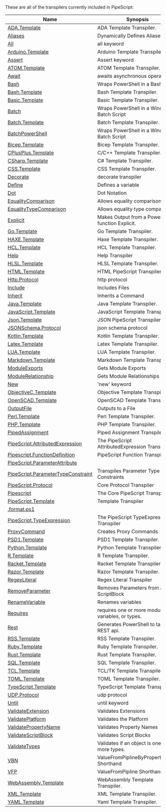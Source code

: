These are all of the transpilers currently included in PipeScript:



|Name                                                                                              |Synopsis                                          |
|--------------------------------------------------------------------------------------------------|--------------------------------------------------|
|[ADA.Template](Transpilers/Templates/ADA.Template.psx.ps1)                                        |ADA Template Transpiler.                          |
|[Aliases](Transpilers/Parameters/Aliases.psx.ps1)                                                 |Dynamically Defines Aliases                       |
|[All](Transpilers/Keywords/All.psx.ps1)                                                           |all keyword                                       |
|[Arduino.Template](Transpilers/Templates/Arduino.Template.psx.ps1)                                |Arduino Template Transpiler.                      |
|[Assert](Transpilers/Keywords/Assert.psx.ps1)                                                     |Assert keyword                                    |
|[ATOM.Template](Transpilers/Templates/ATOM.Template.psx.ps1)                                      |ATOM Template Transpiler.                         |
|[Await](Transpilers/Keywords/Await.psx.ps1)                                                       |awaits asynchronous operations                    |
|[Bash](Transpilers/Wrappers/Bash.psx.ps1)                                                         |Wraps PowerShell in a Bash Script                 |
|[Bash.Template](Transpilers/Templates/Bash.Template.psx.ps1)                                      |Bash Template Transpiler.                         |
|[Basic.Template](Transpilers/Templates/Basic.Template.psx.ps1)                                    |Basic Template Transpiler.                        |
|[Batch](Transpilers/Wrappers/Batch.psx.ps1)                                                       |Wraps PowerShell in a Windows Batch Script        |
|[Batch.Template](Transpilers/Templates/Batch.Template.psx.ps1)                                    |Batch Template Transpiler.                        |
|[BatchPowerShell](Transpilers/Wrappers/BatchPowerShell.psx.ps1)                                   |Wraps PowerShell in a Windows Batch Script        |
|[Bicep.Template](Transpilers/Templates/Bicep.Template.psx.ps1)                                    |Bicep Template Transpiler.                        |
|[CPlusPlus.Template](Transpilers/Templates/CPlusPlus.Template.psx.ps1)                            |C/C++ Template Transpiler.                        |
|[CSharp.Template](Transpilers/Templates/CSharp.Template.psx.ps1)                                  |C# Template Transpiler.                           |
|[CSS.Template](Transpilers/Templates/CSS.Template.psx.ps1)                                        |CSS Template Transpiler.                          |
|[Decorate](Transpilers/Decorate.psx.ps1)                                                          |decorate transpiler                               |
|[Define](Transpilers/Define.psx.ps1)                                                              |Defines a variable                                |
|[Dot](Transpilers/Syntax/Dot.psx.ps1)                                                             |Dot Notation                                      |
|[EqualityComparison](Transpilers/Syntax/EqualityComparison.psx.ps1)                               |Allows equality comparison.                       |
|[EqualityTypeComparison](Transpilers/Syntax/EqualityTypeComparison.psx.ps1)                       |Allows equality type comparison.                  |
|[Explicit](Transpilers/Explicit.psx.ps1)                                                          |Makes Output from a PowerShell function Explicit. |
|[Go.Template](Transpilers/Templates/Go.Template.psx.ps1)                                          |Go Template Transpiler.                           |
|[HAXE.Template](Transpilers/Templates/HAXE.Template.psx.ps1)                                      |Haxe Template Transpiler.                         |
|[HCL.Template](Transpilers/Templates/HCL.Template.psx.ps1)                                        |HCL Template Transpiler.                          |
|[Help](Transpilers/Help.psx.ps1)                                                                  |Help Transpiler                                   |
|[HLSL.Template](Transpilers/Templates/HLSL.Template.psx.ps1)                                      |HLSL Template Transpiler.                         |
|[HTML.Template](Transpilers/Templates/HTML.Template.psx.ps1)                                      |HTML PipeScript Transpiler.                       |
|[Http.Protocol](Transpilers/Protocols/Http.Protocol.psx.ps1)                                      |http protocol                                     |
|[Include](Transpilers/Include.psx.ps1)                                                            |Includes Files                                    |
|[Inherit](Transpilers/Inherit.psx.ps1)                                                            |Inherits a Command                                |
|[Java.Template](Transpilers/Templates/Java.Template.psx.ps1)                                      |Java Template Transpiler.                         |
|[JavaScript.Template](Transpilers/Templates/JavaScript.Template.psx.ps1)                          |JavaScript Template Transpiler.                   |
|[Json.Template](Transpilers/Templates/Json.Template.psx.ps1)                                      |JSON PipeScript Transpiler.                       |
|[JSONSchema.Protocol](Transpilers/Protocols/JSONSchema.Protocol.psx.ps1)                          |json schema protocol                              |
|[Kotlin.Template](Transpilers/Templates/Kotlin.Template.psx.ps1)                                  |Kotlin Template Transpiler.                       |
|[Latex.Template](Transpilers/Templates/Latex.Template.psx.ps1)                                    |Latex Template Transpiler.                        |
|[LUA.Template](Transpilers/Templates/LUA.Template.psx.ps1)                                        |LUA Template Transpiler.                          |
|[Markdown.Template](Transpilers/Templates/Markdown.Template.psx.ps1)                              |Markdown Template Transpiler.                     |
|[ModuleExports](Transpilers/Modules/ModuleExports.psx.ps1)                                        |Gets Module Exports                               |
|[ModuleRelationship](Transpilers/Modules/ModuleRelationship.psx.ps1)                              |Gets Module Relationships                         |
|[New](Transpilers/Keywords/New.psx.ps1)                                                           |'new' keyword                                     |
|[ObjectiveC.Template](Transpilers/Templates/ObjectiveC.Template.psx.ps1)                          |Objective Template Transpiler.                    |
|[OpenSCAD.Template](Transpilers/Templates/OpenSCAD.Template.psx.ps1)                              |OpenSCAD Template Transpiler.                     |
|[OutputFile](Transpilers/OutputFile.psx.ps1)                                                      |Outputs to a File                                 |
|[Perl.Template](Transpilers/Templates/Perl.Template.psx.ps1)                                      |Perl Template Transpiler.                         |
|[PHP.Template](Transpilers/Templates/PHP.Template.psx.ps1)                                        |PHP Template Transpiler.                          |
|[PipedAssignment](Transpilers/Syntax/PipedAssignment.psx.ps1)                                     |Piped Assignment Transpiler                       |
|[PipeScript.AttributedExpression](Transpilers/Core/PipeScript.AttributedExpression.psx.ps1)       |The PipeScript AttributedExpression Transpiler    |
|[Pipescript.FunctionDefinition](Transpilers/Core/Pipescript.FunctionDefinition.psx.ps1)           |PipeScript Function Transpiler                    |
|[PipeScript.ParameterAttribute](Transpilers/Core/PipeScript.ParameterAttribute.psx.ps1)           |
|[PipeScript.ParameterTypeConstraint](Transpilers/Core/PipeScript.ParameterTypeConstraint.psx.ps1) |Transpiles Parameter Type Constraints             |
|[PipeScript.Protocol](Transpilers/Core/PipeScript.Protocol.psx.ps1)                               |Core Protocol Transpiler                          |
|[Pipescript](Transpilers/Core/Pipescript.psx.ps1)                                                 |The Core PipeScript Transpiler                    |
|[PipeScript.Template](Transpilers/Core/PipeScript.Template.psx.ps1)                               |Template Transpiler                               |
|[.format.ps1](/home/runner/work/PipeScript/PipeScript/Formatting/PipeScript.Transpiler.format.ps1)|
|[PipeScript.TypeExpression](Transpilers/Core/PipeScript.TypeExpression.psx.ps1)                   |The PipeScript TypeExpression Transpiler          |
|[ProxyCommand](Transpilers/ProxyCommand.psx.ps1)                                                  |Creates Proxy Commands                            |
|[PSD1.Template](Transpilers/Templates/PSD1.Template.psx.ps1)                                      |PSD1 Template Transpiler.                         |
|[Python.Template](Transpilers/Templates/Python.Template.psx.ps1)                                  |Python Template Transpiler.                       |
|[R.Template](Transpilers/Templates/R.Template.psx.ps1)                                            |R Template Transpiler.                            |
|[Racket.Template](Transpilers/Templates/Racket.Template.psx.ps1)                                  |Racket Template Transpiler.                       |
|[Razor.Template](Transpilers/Templates/Razor.Template.psx.ps1)                                    |Razor Template Transpiler.                        |
|[RegexLiteral](Transpilers/Syntax/RegexLiteral.psx.ps1)                                           |Regex Literal Transpiler                          |
|[RemoveParameter](Transpilers/Parameters/RemoveParameter.psx.ps1)                                 |Removes Parameters from a ScriptBlock             |
|[RenameVariable](Transpilers/RenameVariable.psx.ps1)                                              |Renames variables                                 |
|[Requires](Transpilers/Keywords/Requires.psx.ps1)                                                 |requires one or more modules, variables, or types.|
|[Rest](Transpilers/Rest.psx.ps1)                                                                  |Generates PowerShell to talk to a REST api.       |
|[RSS.Template](Transpilers/Templates/RSS.Template.psx.ps1)                                        |RSS Template Transpiler.                          |
|[Ruby.Template](Transpilers/Templates/Ruby.Template.psx.ps1)                                      |Ruby Template Transpiler.                         |
|[Rust.Template](Transpilers/Templates/Rust.Template.psx.ps1)                                      |Rust Template Transpiler.                         |
|[SQL.Template](Transpilers/Templates/SQL.Template.psx.ps1)                                        |SQL Template Transpiler.                          |
|[TCL.Template](Transpilers/Templates/TCL.Template.psx.ps1)                                        |TCL/TK Template Transpiler.                       |
|[TOML.Template](Transpilers/Templates/TOML.Template.psx.ps1)                                      |TOML Template Transpiler.                         |
|[TypeScript.Template](Transpilers/Templates/TypeScript.Template.psx.ps1)                          |TypeScript Template Transpiler.                   |
|[UDP.Protocol](Transpilers/Protocols/UDP.Protocol.psx.ps1)                                        |udp protocol                                      |
|[Until](Transpilers/Keywords/Until.psx.ps1)                                                       |until keyword                                     |
|[ValidateExtension](Transpilers/Parameters/ValidateExtension.psx.ps1)                             |Validates Extensions                              |
|[ValidatePlatform](Transpilers/Parameters/ValidatePlatform.psx.ps1)                               |Validates the Platform                            |
|[ValidatePropertyName](Transpilers/Parameters/ValidatePropertyName.psx.ps1)                       |Validates Property Names                          |
|[ValidateScriptBlock](Transpilers/Parameters/ValidateScriptBlock.psx.ps1)                         |Validates Script Blocks                           |
|[ValidateTypes](Transpilers/Parameters/ValidateTypes.psx.ps1)                                     |Validates if an object is one or more types.      |
|[VBN](Transpilers/Parameters/VBN.psx.ps1)                                                         |ValueFromPiplineByPropertyName Shorthand          |
|[VFP](Transpilers/Parameters/VFP.psx.ps1)                                                         |ValueFromPipline Shorthand                        |
|[WebAssembly.Template](Transpilers/Templates/WebAssembly.Template.psx.ps1)                        |WebAssembly Template Transpiler.                  |
|[XML.Template](Transpilers/Templates/XML.Template.psx.ps1)                                        |XML Template Transpiler.                          |
|[YAML.Template](Transpilers/Templates/YAML.Template.psx.ps1)                                      |Yaml Template Transpiler.                         |



